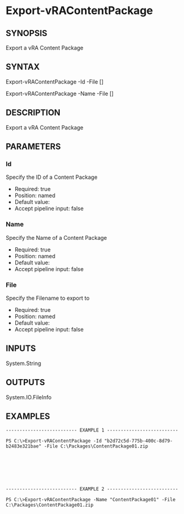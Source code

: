 # Export-vRAContentPackage

## SYNOPSIS
    
Export a vRA Content Package

## SYNTAX
 Export-vRAContentPackage -Id <String> -File <String> [<CommonParameters>] Export-vRAContentPackage -Name <String> -File <String> [<CommonParameters>]    

## DESCRIPTION

Export a vRA Content Package

## PARAMETERS


### Id

Specify the ID of a Content Package

* Required: true
* Position: named
* Default value: 
* Accept pipeline input: false

### Name

Specify the Name of a Content Package

* Required: true
* Position: named
* Default value: 
* Accept pipeline input: false

### File

Specify the Filename to export to

* Required: true
* Position: named
* Default value: 
* Accept pipeline input: false

## INPUTS

System.String

## OUTPUTS

System.IO.FileInfo

## EXAMPLES
```
-------------------------- EXAMPLE 1 --------------------------

PS C:\>Export-vRAContentPackage -Id "b2d72c5d-775b-400c-8d79-b2483e321bae" -File C:\Packages\ContentPackage01.zip







-------------------------- EXAMPLE 2 --------------------------

PS C:\>Export-vRAContentPackage -Name "ContentPackage01" -File C:\Packages\ContentPackage01.zip
```

